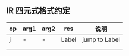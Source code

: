 ## IR 四元式格式约定

| op   | arg1 | arg2 | res   | 说明          |
| ---- | ---- | ---- | ----- | ------------- |
| j    | -    | -    | Label | jump to Label |
|      |      |      |       |               |
|      |      |      |       |               |

